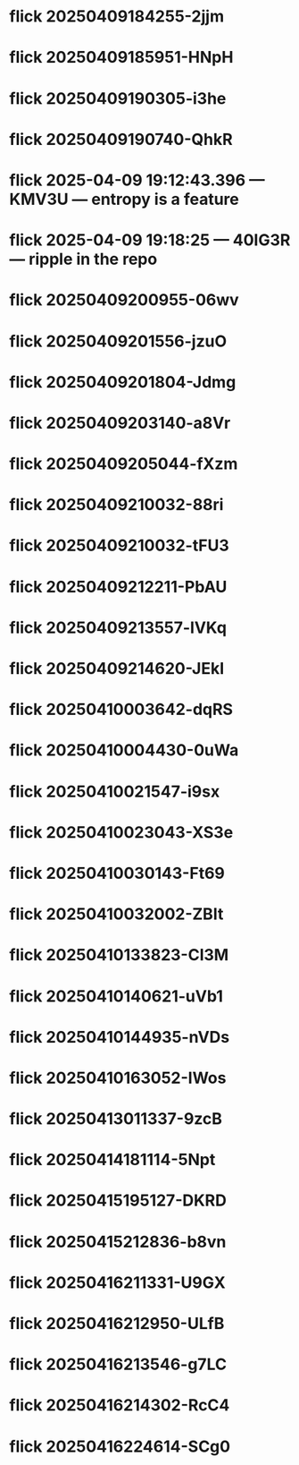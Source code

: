 # flick 20250409184255-2jjm
# flick 20250409185951-HNpH
# flick 20250409190305-i3he
# flick 20250409190740-QhkR
# flick 2025-04-09 19:12:43.396 — KMV3U — entropy is a feature
# flick 2025-04-09 19:18:25 — 40IG3R — ripple in the repo
# flick 20250409200955-06wv
# flick 20250409201556-jzuO
# flick 20250409201804-Jdmg
# flick 20250409203140-a8Vr
# flick 20250409205044-fXzm
# flick 20250409210032-88ri
# flick 20250409210032-tFU3
# flick 20250409212211-PbAU
# flick 20250409213557-lVKq
# flick 20250409214620-JEkI
# flick 20250410003642-dqRS
# flick 20250410004430-0uWa
# flick 20250410021547-i9sx
# flick 20250410023043-XS3e
# flick 20250410030143-Ft69
# flick 20250410032002-ZBIt
# flick 20250410133823-CI3M
# flick 20250410140621-uVb1
# flick 20250410144935-nVDs
# flick 20250410163052-IWos
# flick 20250413011337-9zcB
# flick 20250414181114-5Npt
# flick 20250415195127-DKRD
# flick 20250415212836-b8vn
# flick 20250416211331-U9GX
# flick 20250416212950-ULfB
# flick 20250416213546-g7LC
# flick 20250416214302-RcC4
# flick 20250416224614-SCg0
